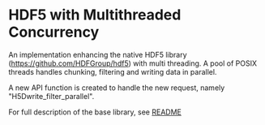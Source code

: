 # HDF5 with Multithreaded Concurrency

An implementation enhancing the native HDF5 library (https://github.com/HDFGroup/hdf5) with multi threading.
A pool of POSIX threads handles chunking, filtering and writing data in parallel.

A new API function is created to handle the new request, namely "H5Dwrite_filter_parallel".

For full description of the base library, see [README](README_HDF5.md) 
